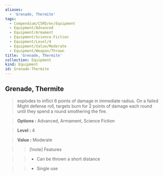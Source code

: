 ```yaml
---
aliases:
  - 'Grenade, Thermite'
tags:
  - Compendium/CSRD/en/Equipment
  - Equipment/Advanced
  - Equipment/Armament
  - Equipment/Science-Fiction
  - Equipment/Level/4
  - Equipment/Value/Moderate
  - Equipment/Weapon/Thrown
title: 'Grenade, Thermite'
collection: Equipment
kind: Equipment
id: Grenade-Thermite
---
```

## Grenade, Thermite    
    
>explodes to inflict 6 points of damage in immediate radius. On a failed Might defense roll, targets burn for 2 points of damage each round until they spend a round smothering the fire.    
> **Options :** Advanced, Armament, Science Fiction    
> **Level :** 4    
> **Value :** Moderate    
>>[!note] Features    
>> - Can be thrown a short distance    
>> - Single use
